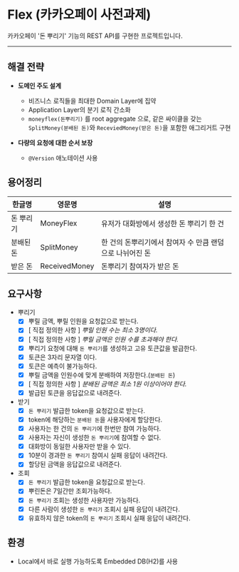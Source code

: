 # Flex (카카오페이 사전과제)
카카오페이 '돈 뿌리기' 기능의 REST API를 구현한 프로젝트입니다.

---

## 해결 전략

- **도메인 주도 설계**
    - 비즈니스 로직들을 최대한 Domain Layer에 집약
    - Application Layer의 분기 로직 간소화
    - `moneyflex(돈뿌리기)` 를 root aggregate 으로, 같은 싸이클을 갖는 `SplitMoney(분배된 돈)`와 `ReceviedMoney(받은 돈)`을 포함한 애그리거트 구현

- **다량의 요청에 대한 순서 보장**
    - `@Version` 애노테이션 사용

## 용어정리
| 한글명 | 영문명 | 설명 |
| --- | --- | --- |
| 돈 뿌리기 | MoneyFlex | 유저가 대화방에서 생성한 돈 뿌리기 한 건 |
| 분배된 돈 | SplitMoney | 한 건의 돈뿌리기에서 참여자 수 만큼 랜덤으로 나뉘어진 돈 |
| 받은 돈 | ReceivedMoney | 돈뿌리기 참여자가 받은 돈 |

## 요구사항
- 뿌리기
    - [x] 뿌릴 금액, 뿌릴 인원을 요청값으로 받는다.
    - [x] [ 직접 정의한 사항 ] *뿌릴 인원 수는 최소 3명이다.*
    - [x] [ 직접 정의한 사항 ] *뿌릴 금액은 인원 수를 초과해야 한다.*
    - [x] 뿌리기 요청에 대해 `돈 뿌리기`를 생성하고 고유 토큰값을 발급한다.
    - [x] 토큰은 3자리 문자열 이다.
    - [x] 토큰은 예측이 불가능하다.
    - [x] 뿌릴 금액을 인원수에 맞게 분배하여 저장한다.(`분배된 돈`)
    - [x] [ 직접 정의한 사항 ] *분배된 금액은 최소 1원 이상이어야 한다.*
    - [x] 발급된 토큰을 응답값으로 내려준다.
- 받기
    - [x] `돈 뿌리기` 발급한 token을 요청값으로 받는다.
    - [x] token에 해당하는 `분배된 돈`을 사용자에게 할당한다.
    - [x] 사용자는 한 건의 `돈 뿌리기`에 한번만 참여 가능하다.
    - [x] 사용자는 자신이 생성한 `돈 뿌리기`에 참여할 수 없다.
    - [x] 대화방이 동일한 사용자만 받을 수 있다.
    - [x] 10분이 경과한 `돈 뿌리기` 참여시 실패 응답이 내려간다.
    - [x] 할당된 금액을 응답값으로 내려준다.
- 조회
    - [x] `돈 뿌리기` 발급한 token을 요청값으로 받는다.
    - [x] 뿌린돈은 7일간만 조회가능하다.
    - [x] `돈 뿌리기` 조회는 생성한 사용자만 가능하다.
    - [x] 다른 사람이 생성한 `돈 뿌리기` 조회시 실패 응답이 내려간다.
    - [x] 유효하지 않은 token의 `돈 뿌리기` 조회시 실패 응답이 내려간다.

## 환경
- Local에서 바로 실행 가능하도록 Embedded DB(H2)를 사용